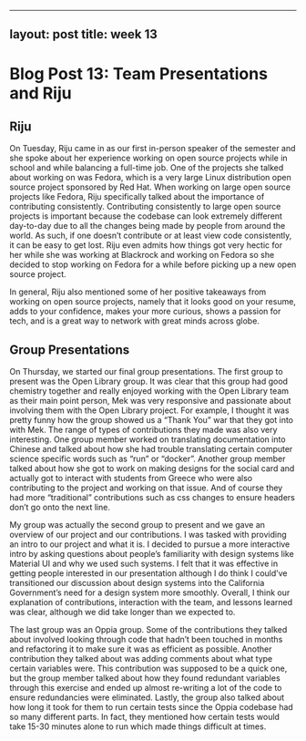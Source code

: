 
---
layout: post
title: week 13
---

# Blog Post 13: Team Presentations and Riju

## Riju

On Tuesday, Riju came in as our first in-person speaker of the semester and she spoke about her experience working on open source projects while in school and while balancing a full-time job. One of the projects she talked about working on was Fedora, which is a very large Linux distribution open source project sponsored by Red Hat. When working on large open source projects like Fedora, Riju specifically talked about the importance of contributing consistently.  Contributing consistently to large open source projects is important because the codebase can look extremely different day-to-day due to all the changes being made by people from around the world.  As such, if one doesn’t contribute or at least view code consistently, it can be easy to get lost. Riju even admits how things got very hectic for her while she was working at Blackrock and working on Fedora so she decided to stop working on Fedora for a while before picking up a new open source project. 

In general, Riju also mentioned some of her positive takeaways from working on open source projects, namely that it looks good on your resume, adds to your confidence, makes your more curious, shows a passion for tech, and is a great way to network with great minds across globe. 

## Group Presentations

On Thursday, we started our final group presentations. The first group to present was the Open Library group. It was clear that this group had good chemistry together and really enjoyed working with the Open Library team as their main point person, Mek was very responsive and passionate about involving them with the Open Library project. For example, I thought it was pretty funny how the group showed us a “Thank You” war that they got into with Mek. The range of types of contributions they made was also very interesting. One group member worked on translating documentation into Chinese and talked about how she had trouble translating certain computer science specific words such as “run” or “docker”. Another group member talked about how she got to work on making designs for the social card and actually got to interact with students from Greece who were also contributing to the project and working on that issue. And of course they had more “traditional” contributions such as css changes to ensure headers don’t go onto the next line. 

My group was actually the second group to present and we gave an overview of our project and our contributions. I was tasked with providing an intro to our project and what it is. I decided to pursue a more interactive intro by asking questions about people’s familiarity with design systems like Material UI and why we used such systems. I felt that it was effective in getting people interested in our presentation although I do think I could’ve transitioned our discussion about design systems into the California Government’s need for a design system more smoothly. Overall, I think our explanation of contributions, interaction with the team, and lessons learned was clear, although we did take longer than we expected to.

The last group was an Oppia group. Some of the contributions they talked about involved looking through code that hadn’t been touched in months and refactoring it to make sure it was as efficient as possible. Another contribution they talked about was adding comments about what type certain variables were. This contribution was supposed to be a quick one, but the group member talked about how they found redundant variables through this exercise and ended up almost re-writing a lot of the code to ensure redundancies were eliminated. Lastly, the group also talked about how long it took for them to run certain tests since the Oppia codebase had so many different parts. In fact, they mentioned how certain tests would take 15-30 minutes alone to run which made things difficult at times.
